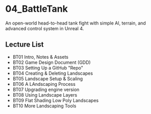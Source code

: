 # 04_BattleTank
An open-world head-to-head tank fight with simple AI, terrain, and advanced control system in Unreal 4.

## Lecture List
* BT01 Intro, Notes & Assets
* BT02 Game Design Document (GDD)
* BT03 Setting Up a GitHub "Repo"
* BT04 Creating & Deleting Landscapes
* BT05 Landscape Setup & Scaling
* BT06 A LAndscaping Process
* BT07 Upgrading engine version
* BT08 Using Landscape Layers
* BT09 Flat Shading Low Poly Landscapes
* BT10 More Landscaping Tools



